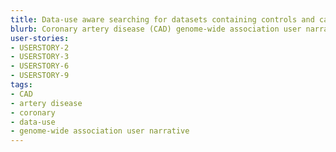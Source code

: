 ```yaml
---
title: Data-use aware searching for datasets containing controls and cases with coronary artery disease
blurb: Coronary artery disease (CAD) genome-wide association user narrative
user-stories:
- USERSTORY-2
- USERSTORY-3
- USERSTORY-6
- USERSTORY-9
tags:
- CAD
- artery disease
- coronary
- data-use
- genome-wide association user narrative
---
```

